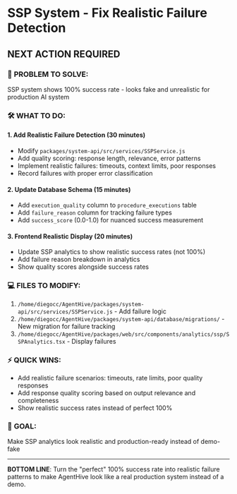 # SSP System - Fix Realistic Failure Detection

## NEXT ACTION REQUIRED

### 🎯 **PROBLEM TO SOLVE:**
SSP system shows 100% success rate - looks fake and unrealistic for production AI system

### 🛠️ **WHAT TO DO:**

#### 1. **Add Realistic Failure Detection** (30 minutes)
- Modify `packages/system-api/src/services/SSPService.js` 
- Add quality scoring: response length, relevance, error patterns
- Implement realistic failures: timeouts, context limits, poor responses
- Record failures with proper error classification

#### 2. **Update Database Schema** (15 minutes)
- Add `execution_quality` column to `procedure_executions` table
- Add `failure_reason` column for tracking failure types
- Add `success_score` (0.0-1.0) for nuanced success measurement

#### 3. **Frontend Realistic Display** (20 minutes)
- Update SSP analytics to show realistic success rates (not 100%)
- Add failure reason breakdown in analytics
- Show quality scores alongside success rates

### 💻 **FILES TO MODIFY:**
1. `/home/diegocc/AgentHive/packages/system-api/src/services/SSPService.js` - Add failure logic
2. `/home/diegocc/AgentHive/packages/system-api/database/migrations/` - New migration for failure tracking
3. `/home/diegocc/AgentHive/packages/web/src/components/analytics/ssp/SSPAnalytics.tsx` - Display failures

### ⚡ **QUICK WINS:**
- Add realistic failure scenarios: timeouts, rate limits, poor quality responses
- Add response quality scoring based on output relevance and completeness
- Show realistic success rates instead of perfect 100%

### 🎯 **GOAL:**
Make SSP analytics look realistic and production-ready instead of demo-fake

---

**BOTTOM LINE**: Turn the "perfect" 100% success rate into realistic failure patterns to make AgentHive look like a real production system instead of a demo.